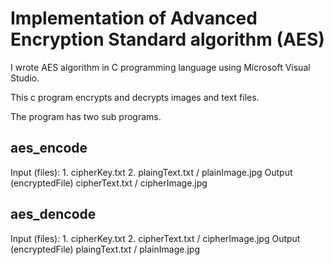 # Implementation of Advanced Encryption Standard algorithm (AES)

I wrote AES algorithm in C programming language using Microsoft Visual Studio.

This c program encrypts and decrypts images and text files.

The program has two sub programs.

## aes_encode

Input (files): 1. cipherKey.txt 2. plaingText.txt / plainImage.jpg
Output (encryptedFile)
cipherText.txt / cipherImage.jpg

## aes_dencode

Input (files): 1. cipherKey.txt 2. cipherText.txt / cipherImage.jpg
Output (encryptedFile)
plaingText.txt / plainImage.jpg
